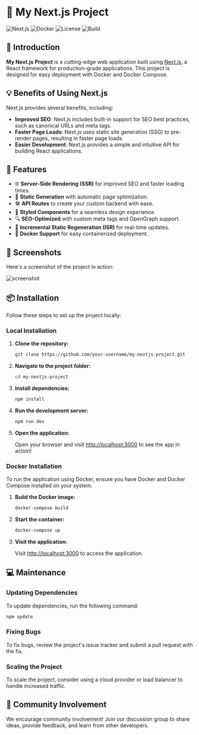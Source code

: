 # 🚀 My Next.js Project

![Next.js](https://img.shields.io/badge/Next.js-13.0-blue.svg)
![Docker](https://img.shields.io/badge/Docker-Ready-blue.svg)
![License](https://img.shields.io/badge/License-MIT-green.svg)
![Build](https://img.shields.io/badge/Build-Passing-brightgreen.svg)

## 📖 Introduction

**My Next.js Project** is a cutting-edge web application built using [Next.js](https://nextjs.org/), a React framework for production-grade applications. This project is designed for easy deployment with Docker and Docker Compose.

## 💡 Benefits of Using Next.js

Next.js provides several benefits, including:

* **Improved SEO**: Next.js includes built-in support for SEO best practices, such as canonical URLs and meta tags.
* **Faster Page Loads**: Next.js uses static site generation (SSG) to pre-render pages, resulting in faster page loads.
* **Easier Development**: Next.js provides a simple and intuitive API for building React applications.

## 📸 Features

- 🌐 **Server-Side Rendering (SSR)** for improved SEO and faster loading times.
- 🚀 **Static Generation** with automatic page optimization.
- 🛠 **API Routes** to create your custom backend with ease.
- 🎨 **Styled Components** for a seamless design experience.
- 🔍 **SEO-Optimized** with custom meta tags and OpenGraph support.
- 🔄 **Incremental Static Regeneration (ISR)** for real-time updates.
- 🐳 **Docker Support** for easy containerized deployment.

## 👀 Screenshots

Here's a screenshot of the project in action:

![screenshot](screenshot.jpg)

## 📦 Installation

Follow these steps to set up the project locally:

### Local Installation

1. **Clone the repository:**

    ```bash
    git clone https://github.com/your-username/my-nextjs-project.git
    ```

2. **Navigate to the project folder:**

    ```bash
    cd my-nextjs-project
    ```

3. **Install dependencies:**

    ```bash
    npm install
    ```

4. **Run the development server:**

    ```bash
    npm run dev
    ```

5. **Open the application:**

    Open your browser and visit [http://localhost:3000](http://localhost:3000) to see the app in action!

### Docker Installation

To run the application using Docker, ensure you have Docker and Docker Compose installed on your system.

1. **Build the Docker image:**

    ```bash
    docker-compose build
    ```

2. **Start the container:**

    ```bash
    docker-compose up
    ```

3. **Visit the application:**

    Visit [http://localhost:3000](http://localhost:3000) to access the application.

## 💻 Maintenance

### Updating Dependencies

To update dependencies, run the following command:

```bash
npm update
```

### Fixing Bugs

To fix bugs, review the project's issue tracker and submit a pull request with the fix.

### Scaling the Project

To scale the project, consider using a cloud provider or load balancer to handle increased traffic.

## 👥 Community Involvement

We encourage community involvement! Join our discussion group to share ideas, provide feedback, and learn from other developers.
